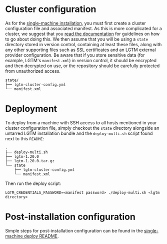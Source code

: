 

# Cluster configuration

As for the [single-machine installation](../single-machine), you must
first create a cluster configuration file and associated manifest. As
this is more complicated for a cluster, we suggest that you [read the
documentation](https://help.semmle.com/lgtm-enterprise/admin/help/sys-admin/lgtm-cluster-config.html)
for guidelines on how to go about doing this. We then assume that you
will be using a `state` directory stored in version control,
containing at least these files, along with any other supporting files
such as SSL certificates and an LGTM external provider configuration. 
Be aware that if you store sensitive data (for example, LGTM's `manifest.xml`) 
in version control, it should be encrypted and then decrypted on use, 
or the repository should be carefully protected from unauthorized access.

```shellsession
state/
├── lgtm-cluster-config.yml
└── manifest.xml
```

# Deployment

To deploy from a machine with SSH access to all hosts mentioned in
your cluster configuration file, simply checkout the `state` directory
alongside an untarred LGTM installation bundle and the
`deploy-multi.sh` script found next to this `README`:

```shellsession
.
├── deploy-multi.sh
├── lgtm-1.20.0
├── lgtm-1.20.0.tar.gz
└── state
    ├── lgtm-cluster-config.yml
    └── manifest.xml
```

Then run the deploy script:

```shellsession
LGTM_CREDENTIALS_PASSWORD=<manifest password> ./deploy-multi.sh <lgtm directory>
```

# Post-installation configuration

Simple steps for post-installation configuration can be found in the
[single-machine deploy README](../single-machine/README.md).

